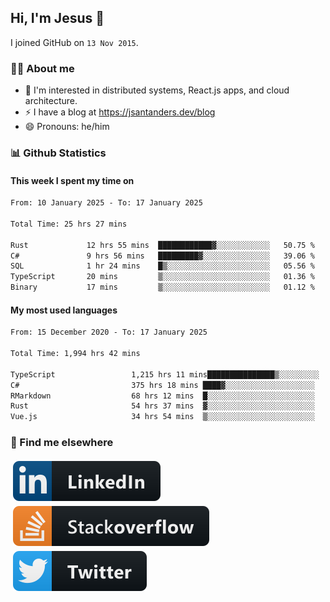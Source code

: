 ## Hi, I'm Jesus 👋

I joined GitHub on `13 Nov 2015`.

<!-- Talking about you -->

### 👨‍💻 About me

- 👦 I'm interested in distributed systems, React.js apps, and cloud architecture.
- ⚡️ I have a blog at <https://jsantanders.dev/blog>
- 😄 Pronouns: he/him

### 📊 Github Statistics

#### This week I spent my time on

<!--START_SECTION:weekly-->

```txt
From: 10 January 2025 - To: 17 January 2025

Total Time: 25 hrs 27 mins

Rust             12 hrs 55 mins  ████████████▓░░░░░░░░░░░░   50.75 %
C#               9 hrs 56 mins   █████████▓░░░░░░░░░░░░░░░   39.06 %
SQL              1 hr 24 mins    █▒░░░░░░░░░░░░░░░░░░░░░░░   05.56 %
TypeScript       20 mins         ▒░░░░░░░░░░░░░░░░░░░░░░░░   01.36 %
Binary           17 mins         ▒░░░░░░░░░░░░░░░░░░░░░░░░   01.12 %
```

<!--END_SECTION:weekly-->

#### My most used languages

<!--START_SECTION:alltime-->

```txt
From: 15 December 2020 - To: 17 January 2025

Total Time: 1,994 hrs 42 mins

TypeScript                 1,215 hrs 11 mins███████████████▒░░░░░░░░░   60.92 %
C#                         375 hrs 18 mins ████▓░░░░░░░░░░░░░░░░░░░░   18.82 %
RMarkdown                  68 hrs 12 mins  █░░░░░░░░░░░░░░░░░░░░░░░░   03.42 %
Rust                       54 hrs 37 mins  ▓░░░░░░░░░░░░░░░░░░░░░░░░   02.74 %
Vue.js                     34 hrs 54 mins  ▒░░░░░░░░░░░░░░░░░░░░░░░░   01.75 %
```

<!--END_SECTION:alltime-->

### 📢 Find me elsewhere

<p>
  <a target="_blank" href="https://linkedin.com/in/jsantanders">
    <img src="https://github.com/jsantanders/jsantanders/blob/master/img/linkedin.svg" alt="LinkedIn" style="vertical-align:top; margin:4px">
  </a>
  
  <a target="_blank" href="https://stackoverflow.com/users/7318331/jesus-santander">
    <img src="https://github.com/jsantanders/jsantanders/blob/master/img/stackoverflow.svg" alt="StackOverflow" style="vertical-align:top; margin:4px">
  </a>
  
  <a target="_blank" href="http://twitter.com/jsantanders">
    <img src="https://github.com/jsantanders/jsantanders/blob/master/img/twitter.svg" alt="Twitter" style="vertical-align:top; margin:4px">
  </a>
</p>
